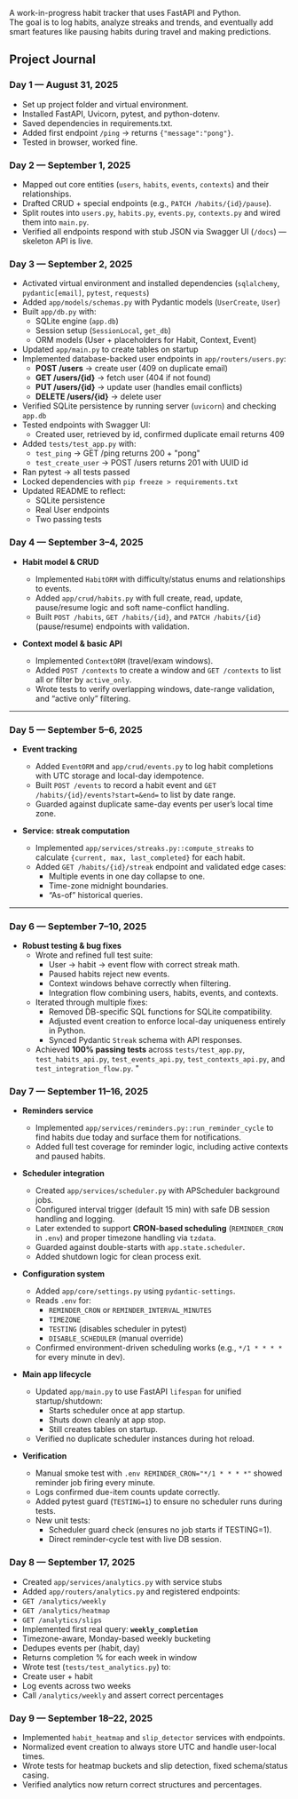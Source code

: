 A work-in-progress habit tracker that uses FastAPI and Python.  
The goal is to log habits, analyze streaks and trends, and eventually add smart features like pausing habits during travel and making predictions.

## Project Journal

### Day 1 — August 31, 2025
- Set up project folder and virtual environment.
- Installed FastAPI, Uvicorn, pytest, and python-dotenv.
- Saved dependencies in requirements.txt.
- Added first endpoint `/ping` → returns `{"message":"pong"}`.
- Tested in browser, worked fine.

### Day 2 — September 1, 2025
- Mapped out core entities (`users`, `habits`, `events`, `contexts`) and their relationships.
- Drafted CRUD + special endpoints (e.g., `PATCH /habits/{id}/pause`).
- Split routes into `users.py`, `habits.py`, `events.py`, `contexts.py` and wired them into `main.py`.
- Verified all endpoints respond with stub JSON via Swagger UI (`/docs`) — skeleton API is live.

### Day 3 — September 2, 2025

- Activated virtual environment and installed dependencies (`sqlalchemy`, `pydantic[email]`, `pytest`, `requests`)
- Added `app/models/schemas.py` with Pydantic models (`UserCreate`, `User`)
- Built `app/db.py` with:
  - SQLite engine (`app.db`)
  - Session setup (`SessionLocal`, `get_db`)
  - ORM models (User + placeholders for Habit, Context, Event)
- Updated `app/main.py` to create tables on startup
- Implemented database-backed user endpoints in `app/routers/users.py`:
  - **POST /users** → create user (409 on duplicate email)
  - **GET /users/{id}** → fetch user (404 if not found)
  - **PUT /users/{id}** → update user (handles email conflicts)
  - **DELETE /users/{id}** → delete user
- Verified SQLite persistence by running server (`uvicorn`) and checking `app.db`
- Tested endpoints with Swagger UI:
  - Created user, retrieved by id, confirmed duplicate email returns 409
- Added `tests/test_app.py` with:
  - `test_ping` → GET /ping returns 200 + "pong"
  - `test_create_user` → POST /users returns 201 with UUID id
- Ran pytest → all tests passed
- Locked dependencies with `pip freeze > requirements.txt`
- Updated README to reflect:
  - SQLite persistence
  - Real User endpoints
  - Two passing tests

### Day 4 — September 3–4, 2025  
- **Habit model & CRUD**  
  - Implemented `HabitORM` with difficulty/status enums and relationships to events.  
  - Added `app/crud/habits.py` with full create, read, update, pause/resume logic and soft name-conflict handling.  
  - Built `POST /habits`, `GET /habits/{id}`, and `PATCH /habits/{id}` (pause/resume) endpoints with validation.  

- **Context model & basic API**  
  - Implemented `ContextORM` (travel/exam windows).  
  - Added `POST /contexts` to create a window and `GET /contexts` to list all or filter by `active_only`.  
  - Wrote tests to verify overlapping windows, date-range validation, and “active only” filtering.

---

### Day 5 — September 5–6, 2025  
- **Event tracking**  
  - Added `EventORM` and `app/crud/events.py` to log habit completions with UTC storage and local-day idempotence.  
  - Built `POST /events` to record a habit event and `GET /habits/{id}/events?start=&end=` to list by date range.  
  - Guarded against duplicate same-day events per user’s local time zone.  

- **Service: streak computation**  
  - Implemented `app/services/streaks.py::compute_streaks` to calculate `{current, max, last_completed}` for each habit.  
  - Added `GET /habits/{id}/streak` endpoint and validated edge cases:
    - Multiple events in one day collapse to one.
    - Time-zone midnight boundaries.
    - “As-of” historical queries.

---

### Day 6 — September 7–10, 2025  
- **Robust testing & bug fixes**  
  - Wrote and refined full test suite:
    - User → habit → event flow with correct streak math.
    - Paused habits reject new events.
    - Context windows behave correctly when filtering.
    - Integration flow combining users, habits, events, and contexts.
  - Iterated through multiple fixes:
    - Removed DB-specific SQL functions for SQLite compatibility.
    - Adjusted event creation to enforce local-day uniqueness entirely in Python.
    - Synced Pydantic `Streak` schema with API responses.
  - Achieved **100% passing tests** across `tests/test_app.py`, `test_habits_api.py`, `test_events_api.py`, `test_contexts_api.py`, and `test_integration_flow.py`.
"


### Day 7 — September 11–16, 2025  
- **Reminders service**  
  - Implemented `app/services/reminders.py::run_reminder_cycle` to find habits due today and surface them for notifications.  
  - Added full test coverage for reminder logic, including active contexts and paused habits.  

- **Scheduler integration**  
  - Created `app/services/scheduler.py` with APScheduler background jobs.  
  - Configured interval trigger (default 15 min) with safe DB session handling and logging.  
  - Later extended to support **CRON-based scheduling** (`REMINDER_CRON` in `.env`) and proper timezone handling via `tzdata`.  
  - Guarded against double-starts with `app.state.scheduler`.  
  - Added shutdown logic for clean process exit.  

- **Configuration system**  
  - Added `app/core/settings.py` using `pydantic-settings`.  
  - Reads `.env` for:
    - `REMINDER_CRON` or `REMINDER_INTERVAL_MINUTES`
    - `TIMEZONE`  
    - `TESTING` (disables scheduler in pytest)  
    - `DISABLE_SCHEDULER` (manual override)  
  - Confirmed environment-driven scheduling works (e.g., `*/1 * * * *` for every minute in dev).  

- **Main app lifecycle**  
  - Updated `app/main.py` to use FastAPI `lifespan` for unified startup/shutdown:  
    - Starts scheduler once at app startup.  
    - Shuts down cleanly at app stop.  
    - Still creates tables on startup.  
  - Verified no duplicate scheduler instances during hot reload.  

- **Verification**  
  - Manual smoke test with `.env REMINDER_CRON="*/1 * * * *"` showed reminder job firing every minute.  
  - Logs confirmed due-item counts update correctly.  
  - Added pytest guard (`TESTING=1`) to ensure no scheduler runs during tests.  
  - New unit tests:
    - Scheduler guard check (ensures no job starts if TESTING=1).  
    - Direct reminder-cycle test with live DB session.  

### Day 8 — September 17, 2025
-  Created `app/services/analytics.py` with service stubs
-  Added `app/routers/analytics.py` and registered endpoints:
  - `GET /analytics/weekly`
  - `GET /analytics/heatmap`
  - `GET /analytics/slips`
-  Implemented first real query: **`weekly_completion`**
  - Timezone-aware, Monday-based weekly bucketing
  - Dedupes events per (habit, day)
  - Returns completion % for each week in window
-  Wrote test (`tests/test_analytics.py`) to:
  - Create user + habit
  - Log events across two weeks
  - Call `/analytics/weekly` and assert correct percentages

  ### Day 9 — September 18–22, 2025  
- Implemented `habit_heatmap` and `slip_detector` services with endpoints.  
- Normalized event creation to always store UTC and handle user-local times.  
- Wrote tests for heatmap buckets and slip detection, fixed schema/status casing.  
- Verified analytics now return correct structures and percentages.  